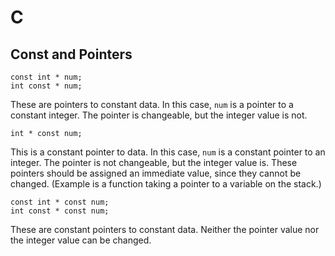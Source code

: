 # C #

## Const and Pointers ##
```
const int * num;
int const * num;
```
These are pointers to constant data.  In this case, `num` is a pointer to a
constant integer.  The pointer is changeable, but the integer value is not.
```
int * const num;
```
This is a constant pointer to data.  In this case, `num` is a constant pointer
to an integer.  The pointer is not changeable, but the integer value is.  These
pointers should be assigned an immediate value, since they cannot be changed.
(Example is a function taking a pointer to a variable on the stack.)
```
const int * const num;
int const * const num;
```
These are constant pointers to constant data.  Neither the pointer value nor the
integer value can be changed.

